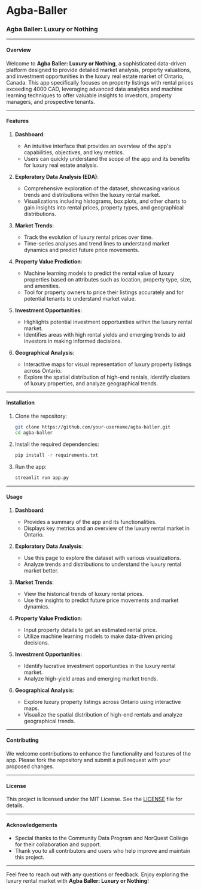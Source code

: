 # Agba-Baller
### Agba Baller: Luxury or Nothing

---

#### Overview

Welcome to **Agba Baller: Luxury or Nothing**, a sophisticated data-driven platform designed to provide detailed market analysis, property valuations, and investment opportunities in the luxury real estate market of Ontario, Canada. This app specifically focuses on property listings with rental prices exceeding 4000 CAD, leveraging advanced data analytics and machine learning techniques to offer valuable insights to investors, property managers, and prospective tenants.

---

#### Features

1. **Dashboard**: 
   - An intuitive interface that provides an overview of the app's capabilities, objectives, and key metrics.
   - Users can quickly understand the scope of the app and its benefits for luxury real estate analysis.

2. **Exploratory Data Analysis (EDA)**:
   - Comprehensive exploration of the dataset, showcasing various trends and distributions within the luxury rental market.
   - Visualizations including histograms, box plots, and other charts to gain insights into rental prices, property types, and geographical distributions.

3. **Market Trends**:
   - Track the evolution of luxury rental prices over time.
   - Time-series analyses and trend lines to understand market dynamics and predict future price movements.

4. **Property Value Prediction**:
   - Machine learning models to predict the rental value of luxury properties based on attributes such as location, property type, size, and amenities.
   - Tool for property owners to price their listings accurately and for potential tenants to understand market value.

5. **Investment Opportunities**:
   - Highlights potential investment opportunities within the luxury rental market.
   - Identifies areas with high rental yields and emerging trends to aid investors in making informed decisions.

6. **Geographical Analysis**:
   - Interactive maps for visual representation of luxury property listings across Ontario.
   - Explore the spatial distribution of high-end rentals, identify clusters of luxury properties, and analyze geographical trends.

---

#### Installation

1. Clone the repository:
   ```sh
   git clone https://github.com/your-username/agba-baller.git
   cd agba-baller
   ```

2. Install the required dependencies:
   ```sh
   pip install -r requirements.txt
   ```

3. Run the app:
   ```sh
   streamlit run app.py
   ```

---

#### Usage

1. **Dashboard**: 
   - Provides a summary of the app and its functionalities.
   - Displays key metrics and an overview of the luxury rental market in Ontario.

2. **Exploratory Data Analysis**:
   - Use this page to explore the dataset with various visualizations.
   - Analyze trends and distributions to understand the luxury rental market better.

3. **Market Trends**:
   - View the historical trends of luxury rental prices.
   - Use the insights to predict future price movements and market dynamics.

4. **Property Value Prediction**:
   - Input property details to get an estimated rental price.
   - Utilize machine learning models to make data-driven pricing decisions.

5. **Investment Opportunities**:
   - Identify lucrative investment opportunities in the luxury rental market.
   - Analyze high-yield areas and emerging market trends.

6. **Geographical Analysis**:
   - Explore luxury property listings across Ontario using interactive maps.
   - Visualize the spatial distribution of high-end rentals and analyze geographical trends.

---

#### Contributing

We welcome contributions to enhance the functionality and features of the app. Please fork the repository and submit a pull request with your proposed changes.

---

#### License

This project is licensed under the MIT License. See the [LICENSE](LICENSE) file for details.

---

#### Acknowledgements

- Special thanks to the Community Data Program and NorQuest College for their collaboration and support.
- Thank you to all contributors and users who help improve and maintain this project.

---

Feel free to reach out with any questions or feedback. Enjoy exploring the luxury rental market with **Agba Baller: Luxury or Nothing**!

